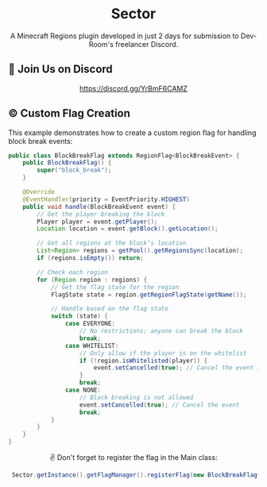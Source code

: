 <h1 align="center" id="title">Sector</h1>

<p align="center" id="description">A Minecraft Regions plugin developed in just 2 days for submission to Dev-Room's freelancer Discord.</p>

<h2>💖 Join Us on Discord</h2>
<p align="center"><a href="https://discord.gg/YrBmF6CAMZ">https://discord.gg/YrBmF6CAMZ</a></p>

<h2>© Custom Flag Creation</h2>

<p>This example demonstrates how to create a custom region flag for handling block break events:</p>

```java
public class BlockBreakFlag extends RegionFlag<BlockBreakEvent> {
    public BlockBreakFlag() {
        super("block_break");
    }

    @Override
    @EventHandler(priority = EventPriority.HIGHEST)
    public void handle(BlockBreakEvent event) {
        // Get the player breaking the block
        Player player = event.getPlayer();
        Location location = event.getBlock().getLocation();

        // Get all regions at the block’s location
        List<Region> regions = getPool().getRegionsSync(location);
        if (regions.isEmpty()) return;

        // Check each region
        for (Region region : regions) {
            // Get the flag state for the region
            FlagState state = region.getRegionFlagState(getName());

            // Handle based on the flag state
            switch (state) {
                case EVERYONE:
                    // No restrictions; anyone can break the block
                    break;
                case WHITELIST:
                    // Only allow if the player is on the whitelist
                    if (!region.isWhitelisted(player)) {
                        event.setCancelled(true); // Cancel the event if not whitelisted
                    }
                    break;
                case NONE:
                    // Block breaking is not allowed
                    event.setCancelled(true); // Cancel the event
                    break;
            }
        }
    }
}
```
<p align="center">✌ Don't forget to register the flag in the Main class:</p>

```java
 Sector.getInstance().getFlagManager().registerFlag(new BlockBreakFlag());
```
